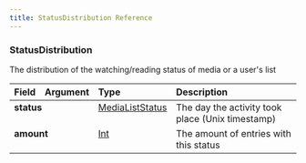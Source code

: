 ```yaml
---
title: StatusDistribution Reference
---
```


### StatusDistribution
The distribution of the watching/reading status of media or a user's list
<table>
<thead>
<tr>
<th align="left">Field</th>
<th align="right">Argument</th>
<th align="left">Type</th>
<th align="left">Description</th>
</tr>
</thead>
<tbody>
<tr>
<td colspan="2" valign="top"><strong>status</strong></td>
<td valign="top"><a href="/reference/enum/medialiststatus">MediaListStatus</a></td>
<td>
The day the activity took place (Unix timestamp)
</td>
</tr>
<tr>
<td colspan="2" valign="top"><strong>amount</strong></td>
<td valign="top"><a href="/reference/scalar/int">Int</a></td>
<td>
The amount of entries with this status
</td>
</tr>
</tbody>
</table>